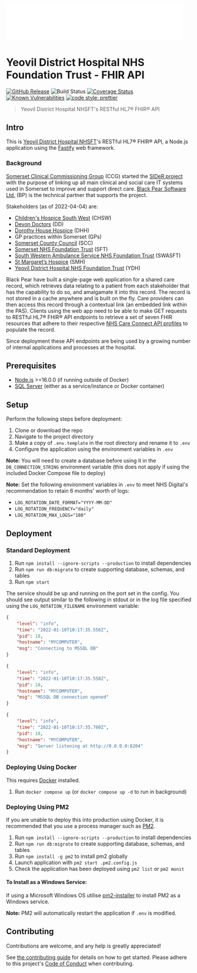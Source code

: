 <a href="https://yeovilhospital.co.uk/">
	<img alttext="Yeovil District Hospital Logo" src="https://github.com/Fdawgs/ydh-logos/raw/HEAD/images/ydh-full-logo-transparent-background.svg" width="480" />
</a>

# Yeovil District Hospital NHS Foundation Trust - FHIR API

[![GitHub Release](https://img.shields.io/github/release/Fdawgs/ydh-fhir-authentication-service.svg)](https://github.com/Fdawgs/ydh-fhir-authentication-service/releases/latest/)
![Build Status](https://github.com/Fdawgs/ydh-fhir-authentication-service/workflows/CI/badge.svg?branch=master)
[![Coverage Status](https://coveralls.io/repos/github/Fdawgs/ydh-fhir-authentication-service/badge.svg?branch=master)](https://coveralls.io/github/Fdawgs/ydh-fhir-authentication-service?branch=master)
[![Known Vulnerabilities](https://snyk.io/test/github/Fdawgs/ydh-fhir-authentication-service/badge.svg)](https://snyk.io/test/github/Fdawgs/ydh-fhir-authentication-service)
[![code style: prettier](https://img.shields.io/badge/code_style-prettier-ff69b4.svg?style=flat)](https://github.com/prettier/prettier)

> Yeovil District Hospital NHSFT's RESTful HL7® FHIR® API

## Intro

This is [Yeovil District Hospital NHSFT](https://yeovilhospital.co.uk/)'s RESTful HL7® FHIR® API, a Node.js application using the [Fastify](https://www.fastify.io/) web framework.

### Background

[Somerset Clinical Commissioning Group](https://www.somersetccg.nhs.uk/#) (CCG) started the [SIDeR project](https://www.somersetccg.nhs.uk/about-us/digital-projects/sider/) with the purpose of linking up all main clinical and social care IT systems used in Somerset to improve and support direct care. [Black Pear Software Ltd.](https://www.blackpear.com/) (BP) is the technical partner that supports the project.

Stakeholders (as of 2022-04-04) are:

-   [Children's Hospice South West](https://www.chsw.org.uk/) (CHSW)
-   [Devon Doctors](https://www.devondoctors.co.uk/) (DD)
-   [Dorothy House Hospice](https://www.dorothyhouse.org.uk/) (DHH)
-   GP practices within Somerset (GPs)
-   [Somerset County Council](https://www.somerset.gov.uk/) (SCC)
-   [Somerset NHS Foundation Trust](https://www.somersetft.nhs.uk/) (SFT)
-   [South Western Ambulance Service NHS Foundation Trust](https://www.swast.nhs.uk/) (SWASFT)
-   [St Margaret’s Hospice](https://www.st-margarets-hospice.org.uk/) (SMH)
-   [Yeovil District Hospital NHS Foundation Trust](https://yeovilhospital.co.uk/) (YDH)

Black Pear have built a single-page web application for a shared care record, which retrieves data relating to a patient from each stakeholder that has the capability to do so, and amalgamate it into this record. The record is not stored in a cache anywhere and is built on the fly.
Care providers can then access this record through a contextual link (an embedded link within the PAS).
Clients using the web app need to be able to make GET requests to RESTful HL7® FHIR® API endpoints to retrieve a set of seven FHIR resources that adhere to their respective [NHS Care Connect API profiles](https://nhsconnect.github.io/CareConnectAPI/) to populate the record.

Since deployment these API endpoints are being used by a growing number of internal applications and processes at the hospital.

## Prerequisites

-   [Node.js](https://nodejs.org/en/) >=16.0.0 (if running outside of Docker)
-   [SQL Server](https://www.microsoft.com/en-gb/sql-server/sql-server-downloads) (either as a service/instance or Docker container)

## Setup

Perform the following steps before deployment:

1. Clone or download the repo
2. Navigate to the project directory
3. Make a copy of `.env.template` in the root directory and rename it to `.env`
4. Configure the application using the environment variables in `.env`

**Note:** You will need to create a database before using it in the `DB_CONNECTION_STRING` environment variable (this does not apply if using the included Docker Compose file to deploy)

**Note:** Set the following environment variables in `.env` to meet NHS Digital's recommendation to retain 6 months' worth of logs:

-   `LOG_ROTATION_DATE_FORMAT="YYYY-MM-DD"`
-   `LOG_ROTATION_FREQUENCY="daily"`
-   `LOG_ROTATION_MAX_LOGS="180"`

## Deployment

### Standard Deployment

1. Run `npm install --ignore-scripts --production` to install dependencies
2. Run `npm run db:migrate` to create supporting database, schemas, and tables
3. Run `npm start`

The service should be up and running on the port set in the config. You should see output similar to the following in stdout or in the log file specified using the `LOG_ROTATION_FILENAME` environment variable:

```json
{
	"level": "info",
	"time": "2022-01-10T10:17:35.556Z",
	"pid": 18,
	"hostname": "MYCOMPUTER",
	"msg": "Connecting to MSSQL DB"
}
```

```json
{
	"level": "info",
	"time": "2022-01-10T10:17:35.558Z",
	"pid": 18,
	"hostname": "MYCOMPUTER",
	"msg": "MSSQL DB connection opened"
}
```

```json
{
	"level": "info",
	"time": "2022-01-10T10:17:35.760Z",
	"pid": 18,
	"hostname": "MYCOMPUTER",
	"msg": "Server listening at http://0.0.0.0:8204"
}
```

### Deploying Using Docker

This requires [Docker](https://www.docker.com) installed.

1. Run `docker compose up` (or `docker compose up -d` to run in background)

### Deploying Using PM2

If you are unable to deploy this into production using Docker, it is recommended that you use a process manager such as [PM2](https://pm2.keymetrics.io/).

1. Run `npm install --ignore-scripts --production` to install dependencies
2. Run `npm run db:migrate` to create supporting database, schemas, and tables
3. Run `npm install -g pm2` to install pm2 globally
4. Launch application with `pm2 start .pm2.config.js`
5. Check the application has been deployed using `pm2 list` or `pm2 monit`

#### To Install as a Windows Service:

If using a Microsoft Windows OS utilise [pm2-installer](https://github.com/jessety/pm2-installer) to install PM2 as a Windows service.

**Note:** PM2 will automatically restart the application if `.env` is modified.

## Contributing

Contributions are welcome, and any help is greatly appreciated!

See [the contributing guide](./CONTRIBUTING.md) for details on how to get started.
Please adhere to this project's [Code of Conduct](./CODE_OF_CONDUCT.md) when contributing.
